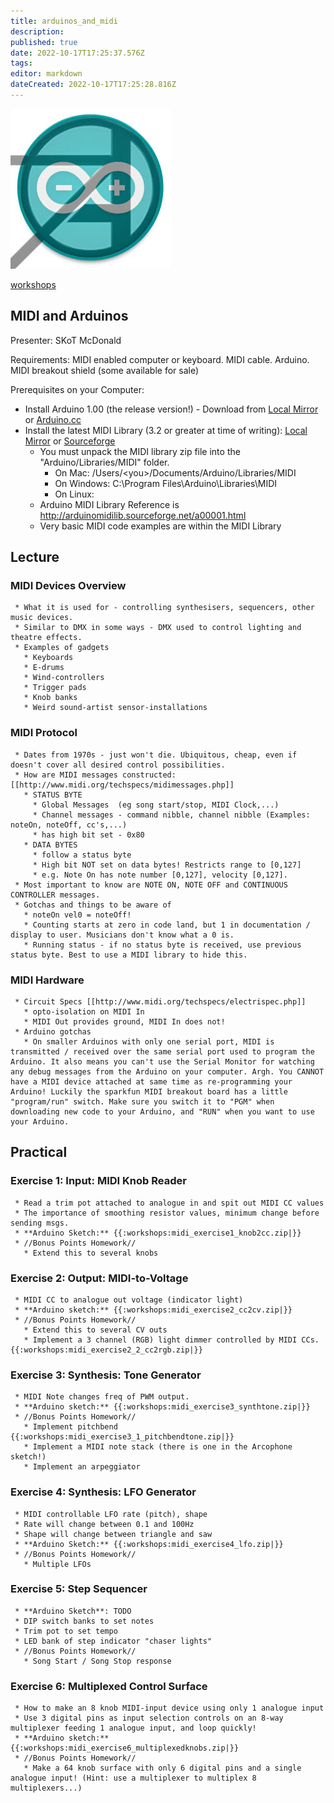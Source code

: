```yaml
---
title: arduinos_and_midi
description: 
published: true
date: 2022-10-17T17:25:37.576Z
tags: 
editor: markdown
dateCreated: 2022-10-17T17:25:28.816Z
---
```


![](/events/arduinouni.jpg)

[workshops](/workshops)

## MIDI and Arduinos

Presenter: SKoT McDonald

Requirements: MIDI enabled computer or keyboard. MIDI cable. Arduino. MIDI breakout shield (some available for sale)

Prerequisites on your Computer:

-   Install Arduino 1.00 (the release version!) - Download from [Local Mirror](http://internal/useful-software/arduino) or [Arduino.cc](http://arduino.cc/hu/Main/Software)
-   Install the latest MIDI Library (3.2 or greater at time of writing): [Local Mirror](http://internal/useful-software/arduino/libraries/Arduino_MIDI_Library_v3.2.zip) or [Sourceforge](http://sourceforge.net/projects/arduinomidilib/files/Releases)
    -   You must unpack the MIDI library zip file into the "Arduino/Libraries/MIDI" folder.
        -   On Mac: /Users/\<you\>/Documents/Arduino/Libraries/MIDI
        -   On Windows: C:\Program Files\Arduino\Libraries\MIDI
        -   On Linux:
    -   Arduino MIDI Library Reference is <http://arduinomidilib.sourceforge.net/a00001.html>
    -   Very basic MIDI code examples are within the MIDI Library

## Lecture

### MIDI Devices Overview

     * What it is used for - controlling synthesisers, sequencers, other music devices. 
     * Similar to DMX in some ways - DMX used to control lighting and theatre effects. 
     * Examples of gadgets 
       * Keyboards
       * E-drums
       * Wind-controllers
       * Trigger pads
       * Knob banks
       * Weird sound-artist sensor-installations

### MIDI Protocol

     * Dates from 1970s - just won't die. Ubiquitous, cheap, even if doesn't cover all desired control possibilities.
     * How are MIDI messages constructed: [[http://www.midi.org/techspecs/midimessages.php]]
       * STATUS BYTE 
         * Global Messages  (eg song start/stop, MIDI Clock,...) 
         * Channel messages - command nibble, channel nibble (Examples: noteOn, noteOff, cc's,...) 
         * has high bit set - 0x80
       * DATA BYTES 
         * follow a status byte 
         * High bit NOT set on data bytes! Restricts range to [0,127]
         * e.g. Note On has note number [0,127], velocity [0,127]. 
     * Most important to know are NOTE ON, NOTE OFF and CONTINUOUS CONTROLLER messages.
     * Gotchas and things to be aware of
       * noteOn vel0 = noteOff!
       * Counting starts at zero in code land, but 1 in documentation / display to user. Musicians don't know what a 0 is.
       * Running status - if no status byte is received, use previous status byte. Best to use a MIDI library to hide this.

### MIDI Hardware

     * Circuit Specs [[http://www.midi.org/techspecs/electrispec.php]]
       * opto-isolation on MIDI In
       * MIDI Out provides ground, MIDI In does not!
     * Arduino gotchas
       * On smaller Arduinos with only one serial port, MIDI is transmitted / received over the same serial port used to program the Arduino. It also means you can't use the Serial Monitor for watching any debug messages from the Arduino on your computer. Argh. You CANNOT have a MIDI device attached at same time as re-programming your Arduino! Luckily the sparkfun MIDI breakout board has a little "program/run" switch. Make sure you switch it to "PGM" when downloading new code to your Arduino, and "RUN" when you want to use your Arduino.      

## Practical

### Exercise 1: Input: MIDI Knob Reader

     * Read a trim pot attached to analogue in and spit out MIDI CC values
     * The importance of smoothing resistor values, minimum change before sending msgs.
     * **Arduino Sketch:** {{:workshops:midi_exercise1_knob2cc.zip|}}
     * //Bonus Points Homework// 
       * Extend this to several knobs

### Exercise 2: Output: MIDI-to-Voltage

     * MIDI CC to analogue out voltage (indicator light)
     * **Arduino sketch:** {{:workshops:midi_exercise2_cc2cv.zip|}}
     * //Bonus Points Homework//
       * Extend this to several CV outs
       * Implement a 3 channel (RGB) light dimmer controlled by MIDI CCs. {{:workshops:midi_exercise2_2_cc2rgb.zip|}}

### Exercise 3: Synthesis: Tone Generator

     * MIDI Note changes freq of PWM output.
     * **Arduino sketch:** {{:workshops:midi_exercise3_synthtone.zip|}}
     * //Bonus Points Homework// 
       * Implement pitchbend {{:workshops:midi_exercise3_1_pitchbendtone.zip|}}
       * Implement a MIDI note stack (there is one in the Arcophone sketch!) 
       * Implement an arpeggiator

### Exercise 4: Synthesis: LFO Generator

     * MIDI controllable LFO rate (pitch), shape
     * Rate will change between 0.1 and 100Hz
     * Shape will change between triangle and saw
     * **Arduino Sketch:** {{:workshops:midi_exercise4_lfo.zip|}}
     * //Bonus Points Homework// 
       * Multiple LFOs

### Exercise 5: Step Sequencer

     * **Arduino Sketch**: TODO
     * DIP switch banks to set notes
     * Trim pot to set tempo 
     * LED bank of step indicator "chaser lights"
     * //Bonus Points Homework// 
       * Song Start / Song Stop response

### Exercise 6: Multiplexed Control Surface

     * How to make an 8 knob MIDI-input device using only 1 analogue input
     * Use 3 digital pins as input selection controls on an 8-way multiplexer feeding 1 analogue input, and loop quickly!
     * **Arduino sketch:**  {{:workshops:midi_exercise6_multiplexedknobs.zip|}}
     * //Bonus Points Homework//
       * Make a 64 knob surface with only 6 digital pins and a single analogue input! (Hint: use a multiplexer to multiplex 8 multiplexers...)
